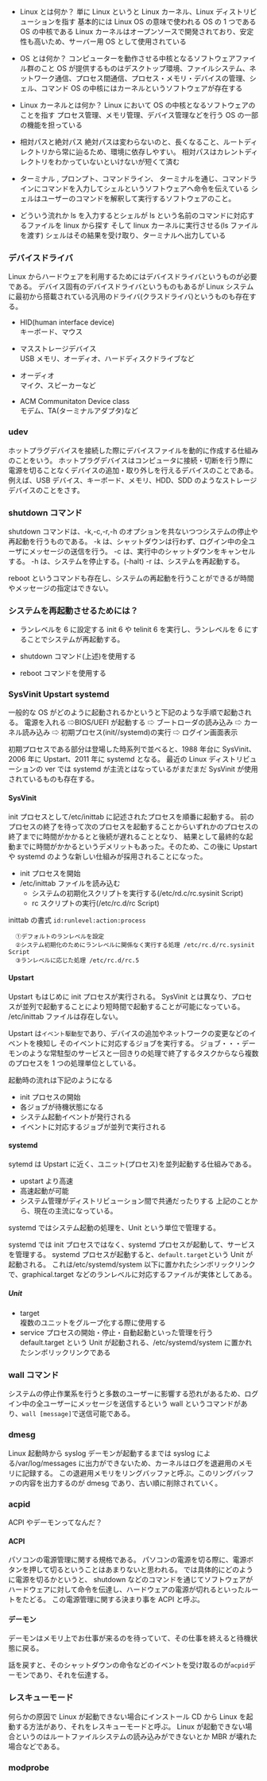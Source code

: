- Linux とは何か？
  単に Linux というと Linux カーネル、Linux ディストリビューションを指す
  基本的には Linux OS の意味で使われる
  OS の 1 つである
  OS の中核である Linux カーネルはオープンソースで開発されており、安定性も高いため、サーバー用 OS として使用されている

- OS とは何か？
  コンピューターを動作させる中核となるソフトウェアファイル群のこと
  OS が提供するものはデスクトップ環境、ファイルシステム、ネットワーク通信、プロセス間通信、プロセス・メモリ・デバイスの管理、シェル、コマンド
  OS の中核にはカーネルというソフトウェアが存在する

- Linux カーネルとは何か？
  Linux において OS の中核となるソフトウェアのことを指す
  プロセス管理、メモリ管理、デバイス管理などを行う
  OS の一部の機能を担っている

- 相対パスと絶対パス
  絶対パスは変わらないのと、長くなること、ルートディレクトリから常に辿るため、環境に依存しやすい。
  相対パスはカレントディレクトリをわかっていないといけないが短くて済む

- ターミナル , プロンプト、コマンドライン、
  ターミナルを通じ、コマンドラインにコマンドを入力してシェルというソフトウェアへ命令を伝えている
  シェルはユーザーのコマンドを解釈して実行するソフトウェアのこと。

- どういう流れか
  ls を入力するとシェルが ls という名前のコマンドに対応するファイルを linux から探す
  そして linux カーネルに実行させる(ls ファイルを渡す)
  シェルはその結果を受け取り、ターミナルへ出力している

### デバイスドライバ

Linux からハードウェアを利用するためにはデバイスドライバというものが必要である。
デバイス固有のデバイスドライバというものもあるが Linux システムに最初から搭載されている汎用のドライバ(クラスドライバ)というものも存在する。

- HID(human interface device)<br>
  キーボード、マウス

- マスストレージデバイス<br>
  USB メモリ、オーディオ、ハードディスクドライブなど

- オーディオ<br>
  マイク、スピーカーなど

- ACM Communitaton Device class<br>
  モデム、TA(ターミナルアダプタ)など

### udev

ホットプラグデバイスを接続した際にデバイスファイルを動的に作成する仕組みのことをいう。
ホットプラグデバイスはコンピュータに接続・切断を行う際に電源を切ることなくデバイスの追加・取り外しを行えるデバイスのことである。
例えば、USB デバイス、キーボード、メモリ、HDD、SDD のようなストレージデバイスのことをさす。

### shutdown コマンド

shutdown コマンドは、-k,-c,-r,-h のオプションを共ないつつシステムの停止や再起動を行うものである。
-k は、シャットダウンは行わず、ログイン中の全ユーザにメッセージの送信を行う。
-c は、実行中のシャットダウンをキャンセルする。
-h は、システムを停止する。(-halt)
-r は、システムを再起動する。

reboot というコマンドも存在し、システムの再起動を行うことができるが時間やメッセージの指定はできない。

### システムを再起動させるためには？

- ランレベルを 6 に設定する
  init 6 や telinit 6 を実行し、ランレベルを 6 にすることでシステムが再起動する。

- shutdown コマンド(上述)を使用する

- reboot コマンドを使用する

### SysVinit Upstart systemd

一般的な OS がどのように起動されるかというと下記のような手順で起動される。
電源を入れる ⇨BIOS/UEFI が起動する ⇨ ブートローダの読み込み ⇨ カーネル読み込み ⇨ 初期プロセス(init//systemd)の実行 ⇨ ログイン画面表示

初期プロセスである部分は登場した時系列で並べると、1988 年台に SysVinit、2006 年に Upstart、2011 年に systemd となる。
最近の Linux ディストリビューションの ver では systemd が主流とはなっているがまだまだ SysVinit が使用されているものも存在する。

#### SysVinit

init プロセスとして/etc/inittab に記述されたプロセスを順番に起動する。
前のプロセスの終了を待って次のプロセスを起動することからいずれかのプロセスの終了までに時間がかかるとと後続が遅れることとなり、
結果として最終的な起動までに時間がかかるというデメリットもあった。そのため、この後に Upstart や systemd のような新しい仕組みが採用されることになった。

- init プロセスを開始
- /etc/inittab ファイルを読み込む
  - システムの初期化スクリプトを実行する(/etc/rd.c/rc.sysinit Script)
  - rc スクリプトの実行(/etc/rc.d/rc Script)

inittab の書式
`id:runlevel:action:process`

```
  ①デフォルトのランレベルを設定
  ②システム初期化のためにランレベルに関係なく実行する処理 /etc/rc.d/rc.sysinit Script
  ③ランレベルに応じた処理 /etc/rc.d/rc.5
```

#### Upstart

Upstart もはじめに init プロセスが実行される。
SysVinit とは異なり、プロセスが並列で起動することにより短時間で起動することが可能になっている。
/etc/inittab ファイルは存在しない。

Upstart は`イベント駆動型`であり、デバイスの追加やネットワークの変更などのイベントを検知し
そのイベントに対応するジョブを実行する。
ジョブ・・・デーモンのような常駐型のサービスと一回きりの処理で終了するタスクからなら複数のプロセスを 1 つの処理単位としている。

起動時の流れは下記のようになる

- init プロセスの開始
- 各ジョブが待機状態になる
- システム起動イベントが発行される
- イベントに対応するジョブが並列で実行される

#### systemd

sytemd は Upstart に近く、ユニット(プロセス)を並列起動する仕組みである。

- upstart より高速
- 高速起動が可能
- システム管理がディストリビューション間で共通だったりする
  上記のことから、現在の主流になっている。

systemd ではシステム起動の処理を、Unit という単位で管理する。

systemd では init プロセスではなく、systemd プロセスが起動して、サービスを管理する。
systemd プロセスが起動すると、`default.target`という Unit が起動される。
これは/etc/systemd/system 以下に置かれたシンボリックリンクで、graphical.target などのランレベルに対応するファイルが実体としてある。

##### Unit

- target<br>
  複数のユニットをグループ化する際に使用する
- service
  プロセスの開始・停止・自動起動といった管理を行う
  default.target という Unit が起動される、/etc/systemd/system に置かれたシンボリックリンクである

### wall コマンド

システムの停止作業系を行うと多数のユーザーに影響する恐れがあるため、ログイン中の全ユーザーにメッセージを送信するという
wall というコマンドがあり、`wall [message]`で送信可能である。

### dmesg

Linux 起動時から syslog デーモンが起動するまでは syslog による/var/log/messages に出力ができないため、カーネルはログを退避用のメモリに記録する。
この退避用メモリをリングバッファと呼ぶ。このリングバッファの内容を出力するのが dmesg であり、古い順に削除されていく。

### acpid

ACPI やデーモンってなんだ？

#### ACPI

パソコンの電源管理に関する規格である。
パソコンの電源を切る際に、電源ボタンを押して切るということはあまりないと思われる。
では具体的にどのように電源を切るかというと、
shutdown などのコマンドを通じてソフトウェアがハードウェアに対して命令を伝達し、ハードウェアの電源が切れるといったルートをたどる。
この電源管理に関する決まり事を ACPI と呼ぶ。

#### デーモン

デーモンはメモリ上でお仕事が来るのを待っていて、その仕事を終えると待機状態に戻る。

話を戻すと、そのシャットダウンの命令などのイベントを受け取るのが`acpid`デーモンであり、それを伝達する。

### レスキューモード

何らかの原因で Linux が起動できない場合にインストール CD から Linux を起動する方法があり、それをレスキューモードと呼ぶ。
Linux が起動できない場合というのはルートファイルシステムの読み込みができないとか MBR が壊れた場合などである。

### modprobe
